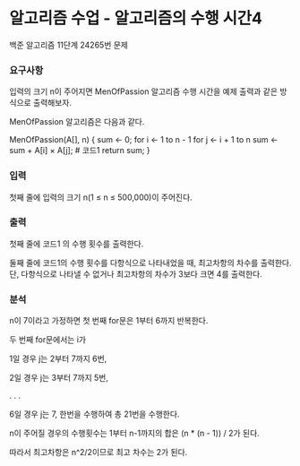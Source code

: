# 알고리즘 수업 - 알고리즘의 수행 시간4
<p>
백준 알고리즘 11단계 24265번 문제
</p>

### 요구사항 
입력의 크기 n이 주어지면 MenOfPassion 알고리즘 수행 시간을 예제 출력과 같은 방식으로 출력해보자.

MenOfPassion 알고리즘은 다음과 같다.

MenOfPassion(A[], n) {
    sum <- 0;
    for i <- 1 to n - 1
        for j <- i + 1 to n
            sum <- sum + A[i] × A[j]; # 코드1
    return sum;
}

### 입력
첫째 줄에 입력의 크기 n(1 ≤ n ≤ 500,000)이 주어진다.

### 출력
첫째 줄에 코드1 의 수행 횟수를 출력한다.

둘째 줄에 코드1의 수행 횟수를 다항식으로 나타내었을 때, 최고차항의 차수를 출력한다. 단, 다항식으로 나타낼 수 없거나 최고차항의 차수가 3보다 크면 4를 출력한다.

### 분석
n이 7이라고 가정하면 첫 번째 for문은 1부터 6까지 반복한다.

두 번째 for문에서는 i가

1일 경우 j는 2부터 7까지 6번, 

2일 경우 j는 3부터 7까지 5번,

  . . .
  
6일 경우 j는 7, 한번을 수행하여 총 21번을 수행한다.

n이 주어질 경우의 수행횟수는 1부터 n-1까지의 합은 (n * (n - 1)) / 2가 된다.

따라서 최고차항은 n^2/2이므로 최고 차수는 2가 된다.



